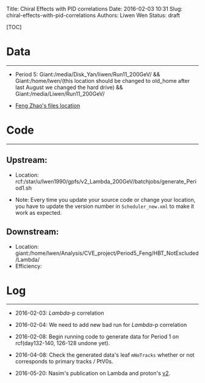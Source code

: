 Title: Chiral Effects with PID correlations
Date: 2016-02-03 10:31
Slug: chiral-effects-with-pid-correlations
Authors: Liwen Wen
Status: draft

[TOC]

# Data
- - - 
* Period 5: Giant:/media/Disk_Yan/liwen/Run11_200GeV/ && Giant:/home/lwen/(this location should be changed to old_home after last August we changed the hard drive) && Giant:/media/Liwen/Run11_200GeV/ 

* [Feng Zhao's files location]({filename}/data/feng_files.txt)

# Code
- - -
## Upstream:
   * Location: rcf:/star/u/lwen1990/gpfs/v2_Lambda_200GeV/batchjobs/generate_Period1.sh

   * Note: Every time you update your source code or change your location, you have to update the version number in `Scheduler_new.xml` to make it work as expected. 

## Downstream:
   * Location: giant:/home/lwen/Analysis/CVE_project/Period5_Feng/HBT_NotExcluded/Lambda/ 
   * Efficiency: 
# Log
- - -
* 2016-02-03: $Lambda$-p correlation

* 2016-02-04: We need to add new bad run for $Lambda$-p correlation

* 2016-02-08: Begin running code to generate data for Period 1 on rcf(day132-140, 126-128 undone yet).

* 2016-04-08: Check the generated data's leaf `mNoTracks` whether or not corresponds to primary tracks / PtV0s.

* 2016-05-20: Nasim's publication on Lambda and proton's [v2](https://drupal.star.bnl.gov/STAR/publications/centrality-and-transverse-momentum-dependence-elliptic-flow-multi-strange-hadrons-and-p).
